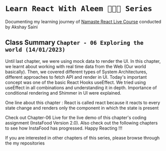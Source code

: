 # `Learn React With Aleem 👨🏻‍💻 Series`
   Documenting my learning journey of [Namaste React Live Course](https://learn.namastedev.com/) conducted by Akshay Saini

## Class Summary `Chapter - 06 Exploring the world (14/01/2023)`

Until last chapter, we were using mock data to render the UI. In this chapter, we learnt about working with real time data from the Web (Our world basically). Then, we covered different types of System Architectures, different approaches to fetch API and render in UI. Today's important concept was one of the basic React Hooks useEffect. We tried using useEffect in all combinations and understanding it in depth. Importance of conditional rendering and Shimmer in UI were explained.

One line about this chapter : React is called react because it reacts to every state change and renders only the component in which the state is present

Check out Chapter-06 Live for the live demo of this chapter's coding assignment (InstaFood Version 2.0). Also check out the following chapters to see how InstaFood has progressed. Happy Reacting !!!

If you are interested in other chapters of this series, please browse through the my repositories